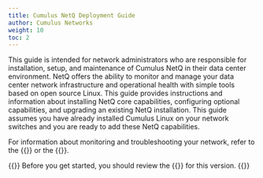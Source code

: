 ```yaml
---
title: Cumulus NetQ Deployment Guide
author: Cumulus Networks
weight: 10
toc: 2
---
```

This guide is intended for network administrators who are responsible for installation, setup, and maintenance of Cumulus NetQ in their data center environment. NetQ offers the ability to monitor and manage your data center network infrastructure and operational health with simple tools based on open source Linux. This guide provides instructions and information about installing NetQ core capabilities, configuring optional capabilities, and upgrading an existing NetQ installation. This guide assumes you have already installed Cumulus Linux on your network switches and you are ready to add these NetQ capabilities.

For information about monitoring and troubleshooting your network, refer to the {{<link url="Cumulus-NetQ-CLI-User-Guide">}} or the {{<link url="Cumulus-NetQ-UI-User-Guide">}}.

{{<notice tip>}}
Before you get started, you should review the {{<link title="Cumulus NetQ 2.4 Release Notes" text="release notes">}} for this version.
{{</notice>}}
